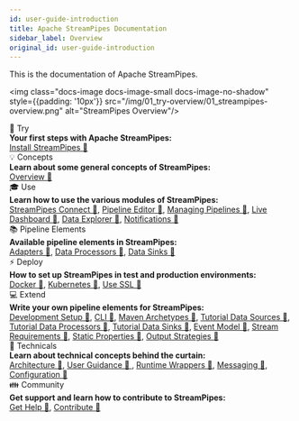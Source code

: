 ```yaml
---
id: user-guide-introduction
title: Apache StreamPipes Documentation
sidebar_label: Overview
original_id: user-guide-introduction
---
```


This is the documentation of Apache StreamPipes.

<img class="docs-image docs-image-small docs-image-no-shadow" style={{padding: '10px'}} src="/img/01_try-overview/01_streampipes-overview.png" alt="StreamPipes Overview"/>


<div class="container grid col-3">
    <div class="column">
        <div class="toc-box">
            <div class="toc-header border-thin">
                🚀 Try
            </div>
            <div class="toc-content">
                <div class="toc-section-header"><b>Your first steps with Apache StreamPipes:</b></div>
               <a href="../try-installation/">Install StreamPipes 🔗</a>
            </div>
        </div>
    </div>
    <div class="column">
        <div class="toc-box">
            <div class="toc-header border-thin">
                💡 Concepts
            </div>
            <div class="toc-content">
                <div class="toc-section-header"><b>Learn about some general concepts of StreamPipes:</b></div>
                <a href="../concepts-overview/">Overview 🔗</a>
            </div>
        </div>
    </div>
    <div class="column">
        <div class="toc-box">
            <div class="toc-header border-thin">
                🎓 Use
            </div>
            <div class="toc-content">
                <div class="toc-section-header"><b>Learn how to use the various modules of StreamPipes:</b></div>
                <a href="../use-connect/">StreamPipes Connect 🔗</a>, 
                <a href="../use-pipeline-editor/">Pipeline Editor 🔗</a>, 
                <a href="../use-managing-pipelines/">Managing Pipelines 🔗</a>, 
                <a href="../use-live-dashboard/">Live Dashboard 🔗</a>, 
                <a href="../use-data-explorer/">Data Explorer 🔗</a>, 
                <a href="../use-notifications/">Notifications 🔗</a>
            </div>
        </div>
    </div>
    <div class="column">
        <div class="toc-box">
            <div class="toc-header border-thin">
                📚 Pipeline Elements
            </div>
            <div class="toc-content">
                <div class="toc-section-header"><b>Available pipeline elements in StreamPipes:</b></div>
                <a href="../pe/org.apache.streampipes.connect.iiot.protocol.stream.kafka/">Adapters 🔗</a>, 
                <a href="../pe/org.apache.streampipes.processors.transformation.jvm.booloperator.counter/">Data Processors 🔗</a>, 
                <a href="../pe/org.apache.streampipes.sinks.databases.jvm.couchdb/">Data Sinks 🔗</a> 
            </div>
        </div>
    </div>
    <div class="column">
        <div class="toc-box">
            <div class="toc-header border-thin">
                ⚡ Deploy 
            </div>
            <div class="toc-content">
                <div class="toc-section-header"><b>How to set up StreamPipes in test and production environments:</b></div>
                <a href="../deploy-docker/">Docker 🔗</a>, 
                <a href="../deploy-kubernetes/">Kubernetes 🔗</a>, 
                <a href="../deploy-use-ssl/">Use SSL 🔗</a>
            </div>
        </div>
    </div>
    <div class="column">
        <div class="toc-box">
            <div class="toc-header border-thin">
                💻 Extend
            </div>
            <div class="toc-content">
                <div class="toc-section-header"><b>Write your own pipeline elements for StreamPipes:</b></div>
                <a href="../extend-setup/">Development Setup 🔗</a>, <a href="../extend-cli/">CLI 🔗</a>, <a href="../extend-archetypes/">Maven Archetypes 🔗</a>,
                <a href="../extend-tutorial-data-sources/">Tutorial Data Sources 🔗</a>, 
                <a href="../extend-tutorial-data-processors">Tutorial Data Processors 🔗</a>, 
                <a href="../extend-tutorial-data-sinks/">Tutorial Data Sinks 🔗</a>,
                <a href="../extend-sdk-event-model/">Event Model 🔗</a>, 
                <a href="../extend-sdk-stream-requirements/">Stream Requirements 🔗</a>, 
                <a href="../extend-sdk-static-properties/">Static Properties 🔗</a>,
                <a href="../extend-sdk-output-strategies/">Output Strategies 🔗</a>
            </div>
        </div>
    </div>
    <div class="column">
        <div class="toc-box">
            <div class="toc-header border-thin">
                🔧 Technicals
            </div>
            <div class="toc-content">
                <div class="toc-section-header"><b>Learn about technical concepts behind the curtain:</b></div>
                <a href="../technicals-architecture/">Architecture 🔗</a>, 
                <a href="../technicals-user-guidance/">User Guidance 🔗 </a>, 
                <a href="../technicals-runtime-wrappers/">Runtime Wrappers 🔗</a>,
                <a href="../technicals-messaging/">Messaging 🔗</a>, 
                <a href="../technicals-configuration/">Configuration 🔗</a>
            </div>
        </div>
    </div>
    <div class="column">
        <div class="toc-box">
            <div class="toc-header border-thin">
                👪 Community
            </div>
            <div class="toc-content">
                <div class="toc-section-header"><b>Get support and learn how to contribute to StreamPipes:</b></div>
                <a href="../community-get-help/">Get Help 🔗</a>, 
                <a href="../community-contribute/">Contribute 🔗</a>
            </div>
        </div>
    </div>
</div>


